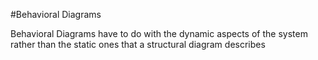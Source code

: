 #Behavioral Diagrams

Behavioral Diagrams have to do with the dynamic aspects of the system rather than the static ones that a structural diagram describes
